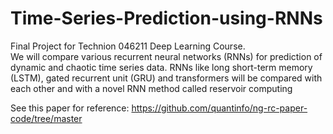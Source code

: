 # Time-Series-Prediction-using-RNNs
Final Project for Technion 046211 Deep Learning Course. <br>
We will compare various recurrent neural networks (RNNs) for prediction of dynamic and chaotic time series data. RNNs like long short-term memory (LSTM), gated recurrent unit (GRU) and transformers will be compared with each other and with a novel RNN method called reservoir computing

See this paper for reference: https://github.com/quantinfo/ng-rc-paper-code/tree/master
